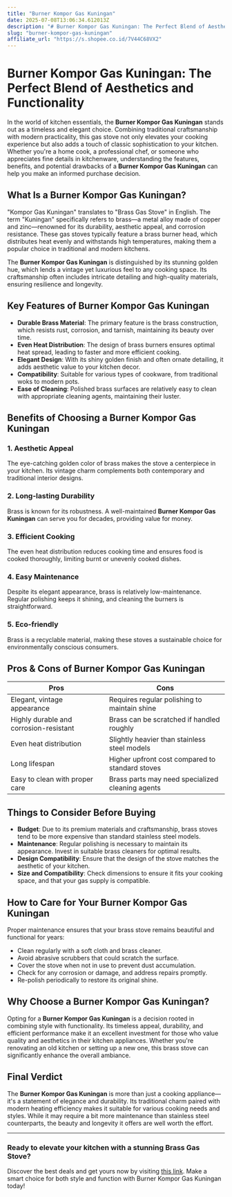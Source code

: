 ```yaml
---
title: "Burner Kompor Gas Kuningan"
date: 2025-07-08T13:06:34.612013Z
description: "# Burner Kompor Gas Kuningan: The Perfect Blend of Aesthetics and Functionality..."
slug: "burner-kompor-gas-kuningan"
affiliate_url: "https://s.shopee.co.id/7V44C68VX2"
---
```

# Burner Kompor Gas Kuningan: The Perfect Blend of Aesthetics and Functionality

In the world of kitchen essentials, the **Burner Kompor Gas Kuningan** stands out as a timeless and elegant choice. Combining traditional craftsmanship with modern practicality, this gas stove not only elevates your cooking experience but also adds a touch of classic sophistication to your kitchen. Whether you're a home cook, a professional chef, or someone who appreciates fine details in kitchenware, understanding the features, benefits, and potential drawbacks of a **Burner Kompor Gas Kuningan** can help you make an informed purchase decision.

## What Is a Burner Kompor Gas Kuningan?

"Kompor Gas Kuningan" translates to "Brass Gas Stove" in English. The term "Kuningan" specifically refers to brass—a metal alloy made of copper and zinc—renowned for its durability, aesthetic appeal, and corrosion resistance. These gas stoves typically feature a brass burner head, which distributes heat evenly and withstands high temperatures, making them a popular choice in traditional and modern kitchens.

The **Burner Kompor Gas Kuningan** is distinguished by its stunning golden hue, which lends a vintage yet luxurious feel to any cooking space. Its craftsmanship often includes intricate detailing and high-quality materials, ensuring resilience and longevity.

## Key Features of Burner Kompor Gas Kuningan

- **Durable Brass Material**: The primary feature is the brass construction, which resists rust, corrosion, and tarnish, maintaining its beauty over time.
- **Even Heat Distribution**: The design of brass burners ensures optimal heat spread, leading to faster and more efficient cooking.
- **Elegant Design**: With its shiny golden finish and often ornate detailing, it adds aesthetic value to your kitchen decor.
- **Compatibility**: Suitable for various types of cookware, from traditional woks to modern pots.
- **Ease of Cleaning**: Polished brass surfaces are relatively easy to clean with appropriate cleaning agents, maintaining their luster.

## Benefits of Choosing a Burner Kompor Gas Kuningan

### 1. Aesthetic Appeal

The eye-catching golden color of brass makes the stove a centerpiece in your kitchen. Its vintage charm complements both contemporary and traditional interior designs.

### 2. Long-lasting Durability

Brass is known for its robustness. A well-maintained **Burner Kompor Gas Kuningan** can serve you for decades, providing value for money.

### 3. Efficient Cooking

The even heat distribution reduces cooking time and ensures food is cooked thoroughly, limiting burnt or unevenly cooked dishes.

### 4. Easy Maintenance

Despite its elegant appearance, brass is relatively low-maintenance. Regular polishing keeps it shining, and cleaning the burners is straightforward.

### 5. Eco-friendly

Brass is a recyclable material, making these stoves a sustainable choice for environmentally conscious consumers.

## Pros & Cons of Burner Kompor Gas Kuningan

| **Pros**                         | **Cons**                                |
|-----------------------------------|----------------------------------------|
| Elegant, vintage appearance      | Requires regular polishing to maintain shine |
| Highly durable and corrosion-resistant | Brass can be scratched if handled roughly |
| Even heat distribution            | Slightly heavier than stainless steel models |
| Long lifespan                     | Higher upfront cost compared to standard stoves |
| Easy to clean with proper care    | Brass parts may need specialized cleaning agents |

## Things to Consider Before Buying

- **Budget**: Due to its premium materials and craftsmanship, brass stoves tend to be more expensive than standard stainless steel models.
- **Maintenance**: Regular polishing is necessary to maintain its appearance. Invest in suitable brass cleaners for optimal results.
- **Design Compatibility**: Ensure that the design of the stove matches the aesthetic of your kitchen.
- **Size and Compatibility**: Check dimensions to ensure it fits your cooking space, and that your gas supply is compatible.

## How to Care for Your Burner Kompor Gas Kuningan

Proper maintenance ensures that your brass stove remains beautiful and functional for years:

- Clean regularly with a soft cloth and brass cleaner.
- Avoid abrasive scrubbers that could scratch the surface.
- Cover the stove when not in use to prevent dust accumulation.
- Check for any corrosion or damage, and address repairs promptly.
- Re-polish periodically to restore its original shine.

## Why Choose a Burner Kompor Gas Kuningan?

Opting for a **Burner Kompor Gas Kuningan** is a decision rooted in combining style with functionality. Its timeless appeal, durability, and efficient performance make it an excellent investment for those who value quality and aesthetics in their kitchen appliances. Whether you're renovating an old kitchen or setting up a new one, this brass stove can significantly enhance the overall ambiance.

## Final Verdict

The **Burner Kompor Gas Kuningan** is more than just a cooking appliance—it's a statement of elegance and durability. Its traditional charm paired with modern heating efficiency makes it suitable for various cooking needs and styles. While it may require a bit more maintenance than stainless steel counterparts, the beauty and longevity it offers are well worth the effort.

---

### Ready to elevate your kitchen with a stunning Brass Gas Stove? 

Discover the best deals and get yours now by visiting [this link](https://s.shopee.co.id/7V44C68VX2). Make a smart choice for both style and function with Burner Kompor Gas Kuningan today!